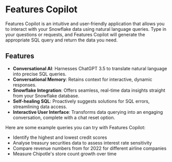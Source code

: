 # Features Copilot

Features Copilot is an intuitive and user-friendly application that allows you to interact with your Snowflake data using natural language queries. Type in your questions or requests, and Features Copilot will generate the appropriate SQL query and return the data you need.

## Features

- **Conversational AI**: Harnesses ChatGPT 3.5 to translate natural language into precise SQL queries.
- **Conversational Memory**: Retains context for interactive, dynamic responses.
- **Snowflake Integration**: Offers seamless, real-time data insights straight from your Snowflake database.
- **Self-healing SQL**: Proactively suggests solutions for SQL errors, streamlining data access.
- **Interactive User Interface**: Transforms data querying into an engaging conversation, complete with a chat reset option.

Here are some example queries you can try with Features Copilot:

<!-- # newly launched banks? top performing insurance companies/assets , best performing banks  -->
- Identify the highest and lowest credit scores
- Analyse treasury securities data to assess interest rate sensitivity
- Compare revenue numbers from for 2022 for different airline companies
- Measure Chipotle's store count growth over time